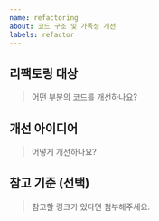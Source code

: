 ```yaml
---
name: refactoring
about: 코드 구조 및 가독성 개선
labels: refactor
---
```


## 리팩토링 대상

> 어떤 부분의 코드를 개선하나요?

## 개선 아이디어

> 어떻게 개선하나요?

## 참고 기준 (선택)

> 참고할 링크가 있다면 첨부해주세요.
